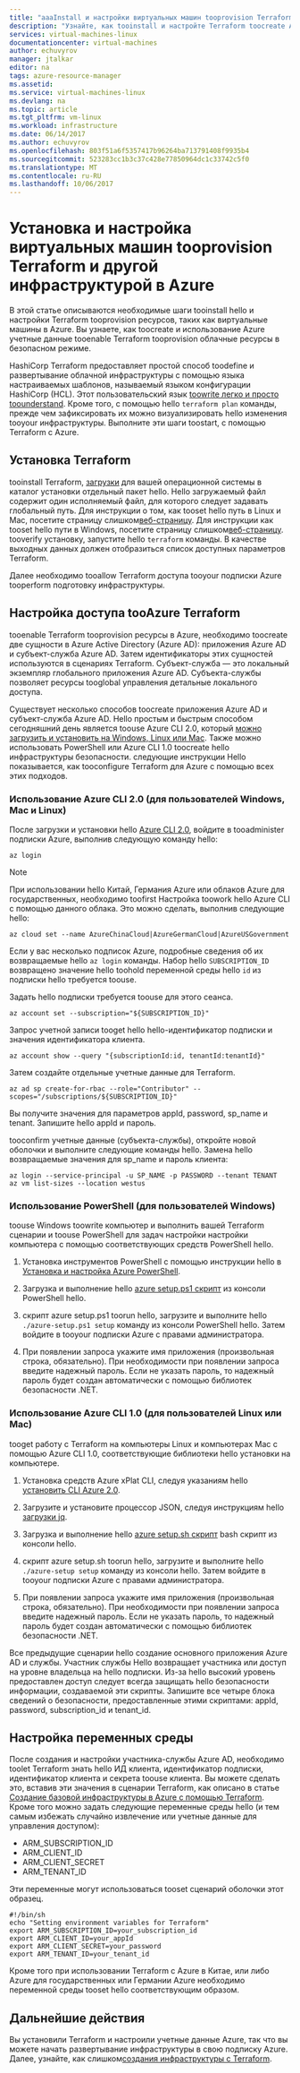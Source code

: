 ```yaml
---
title: "aaaInstall и настройки виртуальных машин tooprovision Terraform и другой инфраструктурой в Azure | Документы Microsoft"
description: "Узнайте, как tooinstall и настройте Terraform toocreate Azure ресурсы"
services: virtual-machines-linux
documentationcenter: virtual-machines
author: echuvyrov
manager: jtalkar
editor: na
tags: azure-resource-manager
ms.assetid: 
ms.service: virtual-machines-linux
ms.devlang: na
ms.topic: article
ms.tgt_pltfrm: vm-linux
ms.workload: infrastructure
ms.date: 06/14/2017
ms.author: echuvyrov
ms.openlocfilehash: 803f51a6f5357417b96264ba713791408f9935b4
ms.sourcegitcommit: 523283cc1b3c37c428e77850964dc1c33742c5f0
ms.translationtype: MT
ms.contentlocale: ru-RU
ms.lasthandoff: 10/06/2017
---
```

# <a name="install-and-configure-terraform-tooprovision-vms-and-other-infrastructure-into-azure"></a>Установка и настройка виртуальных машин tooprovision Terraform и другой инфраструктурой в Azure 
В этой статье описываются необходимые шаги tooinstall hello и настройки Terraform tooprovision ресурсов, таких как виртуальные машины в Azure. Вы узнаете, как toocreate и использование Azure учетные данные tooenable Terraform tooprovision облачные ресурсы в безопасном режиме.

HashiCorp Terraform предоставляет простой способ toodefine и развертывание облачной инфраструктуры с помощью языка настраиваемых шаблонов, называемый языком конфигурации HashiCorp (HCL). Этот пользовательский язык [toowrite легко и просто toounderstand](terraform-create-complete-vm.md). Кроме того, с помощью hello `terraform plan` команды, прежде чем зафиксировать их можно визуализировать hello изменения tooyour инфраструктуры. Выполните эти шаги toostart, с помощью Terraform с Azure.

## <a name="install-terraform"></a>Установка Terraform
tooinstall Terraform, [загрузки](https://www.terraform.io/downloads.html) для вашей операционной системы в каталог установки отдельный пакет hello. Hello загружаемый файл содержит один исполняемый файл, для которого следует задавать глобальный путь. Для инструкции о том, как tooset hello путь в Linux и Mac, посетите страницу слишком[веб-страницу](https://stackoverflow.com/questions/14637979/how-to-permanently-set-path-on-linux). Для инструкции как tooset hello пути в Windows, посетите страницу слишком[веб-страницу](https://stackoverflow.com/questions/1618280/where-can-i-set-path-to-make-exe-on-windows). tooverify установку, запустите hello `terraform` команды. В качестве выходных данных должен отобразиться список доступных параметров Terraform.

Далее необходимо tooallow Terraform доступа tooyour подписки Azure tooperform подготовку инфраструктуры.

## <a name="set-up-terraform-access-tooazure"></a>Настройка доступа tooAzure Terraform
tooenable Terraform tooprovision ресурсы в Azure, необходимо toocreate две сущности в Azure Active Directory (Azure AD): приложения Azure AD и субъект-служба Azure AD. Затем идентификаторы этих сущностей используются в сценариях Terraform. Субъект-служба — это локальный экземпляр глобального приложения Azure AD. Субъекта-службы позволяет ресурсы tooglobal управления детальные локального доступа.

Существует несколько способов toocreate приложения Azure AD и субъект-служба Azure AD. Hello простым и быстрым способом сегодняшний день является toouse Azure CLI 2.0, который [можно загрузить и установить на Windows, Linux или Mac](https://docs.microsoft.com/en-us/cli/azure/install-azure-cli). Также можно использовать PowerShell или Azure CLI 1.0 toocreate hello инфраструктуры безопасности. следующие инструкции Hello показывается, как tooconfigure Terraform для Azure с помощью всех этих подходов.

### <a name="use-azure-cli-20-for-windows-linux-or-mac-users"></a>Использование Azure CLI 2.0 (для пользователей Windows, Mac и Linux) 
После загрузки и установки hello [Azure CLI 2.0](https://docs.microsoft.com/en-us/cli/azure/install-azure-cli), войдите в tooadminister подписки Azure, выполнив следующую команду hello:

```
az login
```

>[!NOTE]
>При использовании hello Китай, Германия Azure или облаков Azure для государственных, необходимо toofirst Настройка toowork hello Azure CLI с помощью данного облака. Это можно сделать, выполнив следующие hello:

```
az cloud set --name AzureChinaCloud|AzureGermanCloud|AzureUSGovernment
```

Если у вас несколько подписок Azure, подробные сведения об их возвращаемые hello `az login` команды. Набор hello `SUBSCRIPTION_ID` возвращено значение hello toohold переменной среды hello `id` из подписки hello требуется toouse. 

Задать hello подписки требуется toouse для этого сеанса.

```
az account set --subscription="${SUBSCRIPTION_ID}"
```

Запрос учетной записи tooget hello hello-идентификатор подписки и значения идентификатора клиента.

```
az account show --query "{subscriptionId:id, tenantId:tenantId}"
```

Затем создайте отдельные учетные данные для Terraform.

```
az ad sp create-for-rbac --role="Contributor" --scopes="/subscriptions/${SUBSCRIPTION_ID}"
```

Вы получите значения для параметров appId, password, sp_name и tenant. Запишите hello appId и пароль.

tooconfirm учетные данные (субъекта-службы), откройте новой оболочки и выполните следующие команды hello. Замена hello возвращаемые значения для sp_name и пароль клиента:

```
az login --service-principal -u SP_NAME -p PASSWORD --tenant TENANT
az vm list-sizes --location westus
```

### <a name="use-powershell-for-windows-users"></a>Использование PowerShell (для пользователей Windows) 
toouse Windows toowrite компьютер и выполнить вашей Terraform сценарии и toouse PowerShell для задач настройки настройки компьютера с помощью соответствующих средств PowerShell hello. 

1. Установка инструментов PowerShell с помощью инструкции hello в [Установка и настройка Azure PowerShell](https://docs.microsoft.com/en-us/powershell/azure/install-azurerm-ps). 

2. Загрузка и выполнение hello [azure setup.ps1 скрипт](https://github.com/echuvyrov/terraform101/blob/master/azureSetup.ps1) из консоли PowerShell hello.

3. скрипт azure setup.ps1 toorun hello, загрузите и выполните hello `./azure-setup.ps1 setup` команду из консоли PowerShell hello. Затем войдите в tooyour подписки Azure с правами администратора.

4. При появлении запроса укажите имя приложения (произвольная строка, обязательно). При необходимости при появлении запроса введите надежный пароль. Если не указать пароль, то надежный пароль будет создан автоматически с помощью библиотек безопасности .NET.

### <a name="use-azure-cli-10-for-linux-or-mac-users"></a>Использование Azure CLI 1.0 (для пользователей Linux или Mac)
tooget работу с Terraform на компьютеры Linux и компьютерах Mac с помощью Azure CLI 1.0, соответствующие библиотеки hello установки на компьютере.  

1. Установка средств Azure xPlat CLI, следуя указаниям hello [установить CLI Azure 2.0](https://docs.microsoft.com/cli/azure/install-azure-cli). 

2. Загрузите и установите процессор JSON, следуя инструкциям hello [загрузки jq](https://stedolan.github.io/jq/download/).

3. Загрузка и выполнение hello [azure setup.sh скрипт](https://github.com/mitchellh/packer/blob/master/contrib/azure-setup.sh) bash скрипт из консоли hello.

4. скрипт azure setup.sh toorun hello, загрузите и выполните hello `./azure-setup setup` команду из консоли hello. Затем войдите в tooyour подписки Azure с правами администратора.
 
5. При появлении запроса укажите имя приложения (произвольная строка, обязательно). При необходимости при появлении запроса введите надежный пароль. Если не указать пароль, то надежный пароль будет создан автоматически с помощью библиотек безопасности .NET.

Все предыдущие сценарии hello создание основного приложения Azure AD и службы. Участник службы Hello возвращает участника или доступ на уровне владельца на hello подписки. Из-за hello высокий уровень предоставлен доступ следует всегда защищать hello безопасности информации, создаваемой эти скрипты. Запишите все четыре блока сведений о безопасности, предоставленные этими скриптами: appId, password, subscription_id и tenant_id.

## <a name="set-environment-variables"></a>Настройка переменных среды
После создания и настройки участника-службы Azure AD, необходимо toolet Terraform знать hello ИД клиента, идентификатор подписки, идентификатор клиента и секрета toouse клиента. Вы можете сделать это, вставив эти значения в сценарии Terraform, как описано в статье [Создание базовой инфраструктуры в Azure с помощью Terraform](terraform-create-complete-vm.md). Кроме того можно задать следующие переменные среды hello (и тем самым избежать случайно извлечение или учетные данные для управления доступом):

- ARM_SUBSCRIPTION_ID
- ARM_CLIENT_ID
- ARM_CLIENT_SECRET
- ARM_TENANT_ID

Эти переменные могут использоваться tooset сценарий оболочки этот образец.

```
#!/bin/sh
echo "Setting environment variables for Terraform"
export ARM_SUBSCRIPTION_ID=your_subscription_id
export ARM_CLIENT_ID=your_appId
export ARM_CLIENT_SECRET=your_password
export ARM_TENANT_ID=your_tenant_id
```

Кроме того при использовании Terraform с Azure в Китае, или либо Azure для государственных или Германии Azure необходимо переменной среды tooset hello соответствующим образом.

## <a name="next-steps"></a>Дальнейшие действия
Вы установили Terraform и настроили учетные данные Azure, так что вы можете начать развертывание инфраструктуры в свою подписку Azure. Далее, узнайте, как слишком[создания инфраструктуры с Terraform](terraform-create-complete-vm.md).
